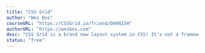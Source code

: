 ```yaml
---
title: "CSS Grid"
author: "Wes Bos"
courseURL: "https://CSSGrid.io/friend/DHANISH"
authorURL: "https://wesbos.com"
desc: "CSS Grid is a brand new layout system in CSS! It's not a framework or library - it's an addition to the language that allows us to quickly create flexible, two dimensional layouts. We can use it to place, size, align and architect designs that were previously difficult or even impossible with floats or flexbox. CSS Grid may seem a bit daunting with new syntax and layout ideas, but it's fairly simple and can be broken down into a handful of powerful concepts that when used together will blow your mind and change the way you create layouts for the web forever."
status: "free"
---
```

